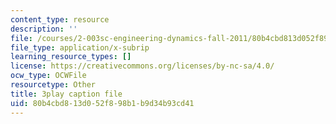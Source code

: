 ```yaml
---
content_type: resource
description: ''
file: /courses/2-003sc-engineering-dynamics-fall-2011/80b4cbd813d052f898b1b9d34b93cd41_osyKjTQuwlk.vtt
file_type: application/x-subrip
learning_resource_types: []
license: https://creativecommons.org/licenses/by-nc-sa/4.0/
ocw_type: OCWFile
resourcetype: Other
title: 3play caption file
uid: 80b4cbd8-13d0-52f8-98b1-b9d34b93cd41
---
```

